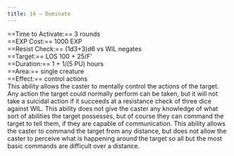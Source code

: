 ```yaml
---
title: 14 – Dominate
---
```

==Time to Activate:== 3 rounds  
==EXP Cost:== 1000 EXP  
==Resist Check:== (1d3+3)d6 vs WIL negates  
==Target:== LOS 100 + 25/F’  
==Duration:== 1 + 1/(5 PU) hours  
==Area:== single creature  
==Effect:== control actions  
This ability allows the caster to mentally control the actions of the target. Any action the target could normally perform can be taken, but it will not take a suicidal action if it succeeds at a resistance check of three dice against WIL. This ability does not give the caster any knowledge of what sort of abilities the target possesses, but of course they can command the target to tell them, if they are capable of communication. This ability allows the caster to command the target from any distance, but does not allow the caster to perceive what is happening around the target so all but the most basic commands are difficult over a distance.  
